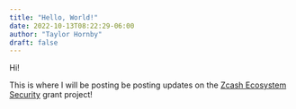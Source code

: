 ```yaml
---
title: "Hello, World!"
date: 2022-10-13T08:22:29-06:00
author: "Taylor Hornby"
draft: false
---
```


Hi!

This is where I will be posting be posting updates on the [Zcash Ecosystem
Security](https://forum.zcashcommunity.com/t/zcash-ecosystem-security-lead/42090)
grant project!